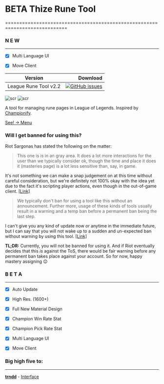 # BETA Thize Rune Tool

============================================================================

### N E W
---
- [x] Multi Language UI
- [x] Move Client


| Version        | Download |
| ------------- | -----:|
| League Rune Tool v2.2      | [![GitHub issues](https://img.shields.io/badge/Download--feb62b.svg?style=flat-square)](https://runetool.github.io/)   

![scr](https://i.imgur.com/kj22p28.png)
![scr](https://i.imgur.com/jFjabJM.png)

A tool for managing rune pages in League of Legends. Inspired by [Championify](https://github.com/dustinblackman/Championify).


[See! -> Menu](https://media.giphy.com/media/1gT06nvlnVVvjNeI4R/giphy.gif)


### Will I get banned for using this?
Riot Sargonas has stated the following on the matter:


>This one is is in an gray area. It does a lot more interactions for the user than we typically consider ok, though the time and place it does it (masteries page) is a lot less sensitive than, say, in game.

It's not something we can make a snap judgement on at this time without careful consideration, but we're definitely not 100% okay with the idea yet due to the fact it's scripting player actions, even though in the out-of-game client. [[Link]](https://www.reddit.com/r/leagueoflegends/comments/3oeb8q/just_made_a_tool_for_automatically_creating/cvx7hm3)


>We typically don't ban for using a tool like this without an announcement. Further more, usage of these kinds of tools usually result in a warning and a temp ban before a permanent ban being the last step.

I can't give you any kind of update now or anytime in the immediate future, but I can say that you will not wake up to a sudden and un-expected ban without warning by using this tool. [[Link]](https://www.reddit.com/r/leagueoflegends/comments/3oeb8q/just_made_a_tool_for_automatically_creating/cw03o71)



**TL;DR:** Currently, you will not be banned for using it. And if Riot eventually decides that this *is* against the ToS, there would be fair warning before any permanent ban takes place against your account. So for now, happy mastery assigning :wink:

### B E T A
---
- [x] Auto Update
- [x] High Res. (1600+)
- [x] Full New Material Design
- [x] Champion Win Rate Stat
- [x] Champion Pick Rate Stat
- [x] Multi Language UI
- [x] Move Client




### Big high five to:

---

 **[trndd](https://github.com/trndd/)** - [Interface](https://github.com/trndd/InterfaceThizeRuneTool)

